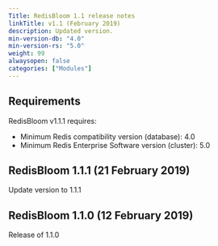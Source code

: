 ```yaml
---
Title: RedisBloom 1.1 release notes
linkTitle: v1.1 (February 2019)
description: Updated version.
min-version-db: "4.0"
min-version-rs: "5.0"
weight: 99
alwaysopen: false
categories: ["Modules"]
---
```

## Requirements

RedisBloom v1.1.1 requires:

- Minimum Redis compatibility version (database): 4.0
- Minimum Redis Enterprise Software version (cluster): 5.0

## RedisBloom 1.1.1 (21 February 2019)

Update version to 1.1.1

## RedisBloom 1.1.0 (12 February 2019)

Release of 1.1.0